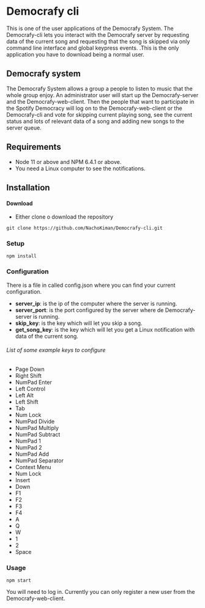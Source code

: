 # Democrafy cli
This is one of the user applications of the Democrafy System. The Democrafy-cli lets you interact with the 
Democrafy server by requesting data of the current song and requesting that the song is skipped via only command line 
interface and global keypress events. .This is the only application you have to download being a normal user. 

## Democrafy system
The Democrafy System allows a group a people to listen to music that the whole group enjoy. An administrator user will 
start up the Democrafy-server and the Democrafy-web-client. Then the people that want to participate in the 
Spotify Democracy will log on to the Democrafy-web-client or the Democrafy-cli and vote for skipping current playing 
song, see the current status and lots of relevant data of a song and adding new songs to the server queue.

## Requirements
- Node 11 or above and NPM 6.4.1 or above.
- You need a Linux computer to see the notifications.

## Installation
#### Download
- Either clone o download the repository

```shell
git clone https://github.com/NachoKiman/Democrafy-cli.git
```

### Setup
```shell
npm install
```

### Configuration
There is a file in called config.json where you can find your current configuration.
- **server_ip**: is the ip of the computer where the server is running.
- **server_port**: is the port configured by the server where de Democrafy-server is running.
- **skip_key**: is the key which will let you skip a song.
- **get_song_key**: is the key which will let you get a Linux notification with data of the current song.

###### List of some example keys to configure
- Page Down
- Right Shift
- NumPad Enter
- Left Control
- Left Alt
- Left Shift
- Tab
- Num Lock
- NumPad Divide
- NumPad Multiply
- NumPad Subtract
- NumPad 1
- NumPad 2
- NumPad Add
- NumPad Separator
- Context Menu
- Num Lock
- Insert
- Down
- F1
- F2
- F3
- F4
- A
- Q
- W
- 1
- 2
- Space

### Usage
```shell
npm start
```

You will need to log in. Currently you can only register a new user from the Democrafy-web-client.

